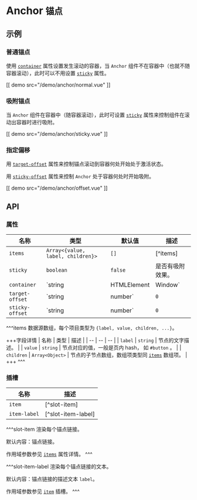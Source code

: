 # Anchor <small>锚点</small>

## 示例

### 普通锚点

使用 [`container`](#props-container) 属性设置发生滚动的容器，当 `Anchor` 组件不在容器中（也就不随容器滚动），此时可以不用设置 [`sticky`](#props-sticky) 属性。

[[ demo src="/demo/anchor/normal.vue" ]]

### 吸附锚点

当 `Anchor` 组件在容器中（随容器滚动），此时可设置 [`sticky`](#props-sticky) 属性来控制组件在滚动出容器时进行吸附。

[[ demo src="/demo/anchor/sticky.vue" ]]

### 指定偏移

用 [`target-offset`](#props-target-offset) 属性来控制锚点滚动到容器何处开始处于激活状态。

用 [`sticky-offset`](#props-sticky-offset) 属性来控制 `Anchor` 处于容器何处时开始吸附。

[[ demo src="/demo/anchor/offset.vue" ]]

## API

### 属性

| 名称 | 类型 | 默认值 | 描述 |
| -- | -- | -- | -- |
| ``items`` | `Array<{value, label, children}>` | `[]` | [^items] |
| ``sticky`` | `boolean` | `false` | 是否有吸附效果。 |
| ``container`` | `string | HTMLElement | Window` | - | `Anchor` 吸附与判断锚点激活所参考的容器。 |
| ``target-offset`` | `string | number` | `0` | 当某个锚点处于到容器的 `target-offset` 位置，那么对应的锚点链接处于激活状态。数值类型值为 `px` 值，也可以传入如 `'10%'` 的百分比字符串，将基于 `container` 对应容器的高度比例进行计算。 |
| ``sticky-offset`` | `string | number` | `0` | 对于 sticky `Anchor` 而言，当容器滚动到 `sticky-offset` 位置，那么该 `Anchor` 开始吸附。不同值类型含义同 [`target-offset`](#props-target-offset) 属性。 |

^^^items
数据源数组，每个项目类型为 `{label, value, children, ...}`。

+++字段详情
| 名称 | 类型 | 描述 |
| -- | -- | -- |
| `label` | `string` | 节点的文字描述。 |
| `value` | `string` | 节点对应的值，一般是页内 hash， 如 `#button` 。 |
| `children` | `Array<Object>` | 节点的子节点数组，数组项类型同 [`items`](#props-items) 数组项。 |
+++
^^^

### 插槽

| 名称 | 描述 |
| -- | -- |
| ``item`` | [^slot-item] |
| ``item-label`` | [^slot-item-label] |

^^^slot-item
渲染每个锚点链接。

默认内容：锚点链接。

作用域参数参见 [`items`](#props-items) 属性详情。
^^^

^^^slot-item-label
渲染每个锚点链接的文本。

默认内容：锚点链接的描述文本 `label`。

作用域参数参见 [`item`](#slots-item) 插槽。
^^^
